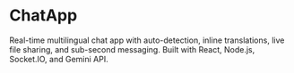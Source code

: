 # ChatApp
Real-time multilingual chat app with auto-detection, inline translations, live file sharing, and sub-second messaging. Built with React, Node.js, Socket.IO, and Gemini API.
